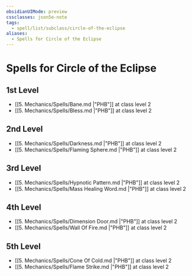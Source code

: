 ```yaml
---
obsidianUIMode: preview
cssclasses: json5e-note
tags:
  - spell/list/subclass/circle-of-the-eclipse
aliases:
  - Spells for Circle of the Eclipse
---
```

# Spells for Circle of the Eclipse

## 1st Level

- [[5. Mechanics/Spells/Bane.md \|"PHB"]] at class level 2
- [[5. Mechanics/Spells/Bless.md \|"PHB"]] at class level 2

## 2nd Level

- [[5. Mechanics/Spells/Darkness.md \|"PHB"]] at class level 2
- [[5. Mechanics/Spells/Flaming Sphere.md \|"PHB"]] at class level 2

## 3rd Level

- [[5. Mechanics/Spells/Hypnotic Pattern.md \|"PHB"]] at class level 2
- [[5. Mechanics/Spells/Mass Healing Word.md \|"PHB"]] at class level 2

## 4th Level

- [[5. Mechanics/Spells/Dimension Door.md \|"PHB"]] at class level 2
- [[5. Mechanics/Spells/Wall Of Fire.md \|"PHB"]] at class level 2

## 5th Level

- [[5. Mechanics/Spells/Cone Of Cold.md \|"PHB"]] at class level 2
- [[5. Mechanics/Spells/Flame Strike.md \|"PHB"]] at class level 2
